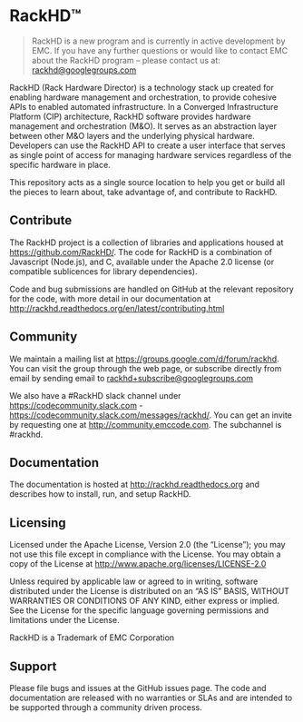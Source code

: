 # RackHD&trade;

> RackHD is a new program and is currently in active development by EMC.  If you have any further questions or would like to contact EMC about the RackHD program – please contact us at: rackhd@googlegroups.com

RackHD (Rack Hardware Director) is a technology stack up created for enabling hardware management and orchestration, to provide cohesive APIs to enabled automated infrastructure. In a Converged Infrastructure Platform (CIP) architecture, RackHD software provides hardware management and orchestration
(M&O). It serves as an abstraction layer between other M&O layers and the underlying physical hardware. Developers can use the RackHD API to create a user interface that serves as single point of access for managing hardware services regardless of the specific hardware in place.

This repository acts as a single source location to help you get or build all the pieces to learn about, take advantage of, and contribute to RackHD.

## Contribute  

The RackHD project is a collection of libraries and applications housed at https://github.com/RackHD/. The code for RackHD is a combination of Javascript (Node.js), and C, available under the Apache 2.0 license (or compatible sublicences for library dependencies).

Code and bug submissions are handled on GitHub at the relevant repository for the code, with more detail in our documentation at http://rackhd.readthedocs.org/en/latest/contributing.html

## Community

We maintain a mailing list at https://groups.google.com/d/forum/rackhd. You can visit the group
through the web page, or subscribe directly from email by sending email to rackhd+subscribe@googlegroups.com

We also have a #RackHD slack channel under https://codecommunity.slack.com - https://codecommunity.slack.com/messages/rackhd/. You can get an invite by requesting one at http://community.emccode.com. The subchannel is #rackhd.

## Documentation

The documentation is hosted at http://rackhd.readthedocs.org and describes how to install, run, and setup RackHD.

## Licensing

Licensed under the Apache License, Version 2.0 (the “License”); you may not use this file except in compliance with the License. You may obtain a copy of the License at http://www.apache.org/licenses/LICENSE-2.0

Unless required by applicable law or agreed to in writing, software distributed under the License is distributed on an “AS IS” BASIS, WITHOUT WARRANTIES OR CONDITIONS OF ANY KIND, either express or implied. See the License for the specific language governing permissions and limitations under the License.

RackHD is a Trademark of EMC Corporation

## Support

Please file bugs and issues at the GitHub issues page. The code and documentation are released with no warranties or SLAs and are intended to be supported through a community driven process.

